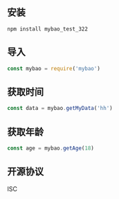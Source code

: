 ## 安装
```
npm install mybao_test_322

```
## 导入
```js
const mybao = require('mybao')
```

## 获取时间
```js
const data = mybao.getMyData('hh')
```
## 获取年龄
```js
const age = mybao.getAge(18)
```

## 开源协议
ISC
